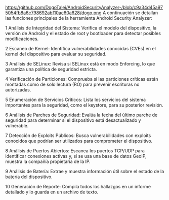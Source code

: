 https://github.com/DogoTalei/AndroidSecurityAnalyzer-/blob/c9a34d45a975054fb8a6c798692abf10ac60a628/dogo.png
A continuación se detallan las funciones principales de la herramienta Android Security Analyzer:

1 Análisis de Integridad del Sistema: Verifica el modelo del dispositivo, la versión de Android y el estado de root y bootloader para detectar posibles modificaciones.

2 Escaneo de Kernel: Identifica vulnerabilidades conocidas (CVEs) en el kernel del dispositivo para evaluar su seguridad.

3 Análisis de SELinux: Revisa si SELinux está en modo Enforcing, lo que garantiza una política de seguridad estricta.

4 Verificación de Particiones: Comprueba si las particiones críticas están montadas como de solo lectura (RO) para prevenir escrituras no autorizadas.

5 Enumeración de Servicios Críticos: Lista los servicios del sistema importantes para la seguridad, como el keystore, para su posterior revisión.

6 Análisis de Parches de Seguridad: Evalúa la fecha del último parche de seguridad para determinar si el dispositivo está desactualizado y vulnerable.

7 Detección de Exploits Públicos: Busca vulnerabilidades con exploits conocidos que podrían ser utilizados para comprometer el dispositivo.

8 Análisis de Puertos Abiertos: Escanea los puertos TCP/UDP para identificar conexiones activas y, si se usa una base de datos GeoIP, muestra la compañía propietaria de la IP.

9 Análisis de Batería: Extrae y muestra información útil sobre el estado de la batería del dispositivo.

10 Generación de Reporte: Compila todos los hallazgos en un informe detallado y lo guarda en un archivo de texto.

